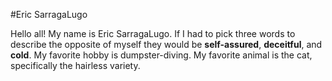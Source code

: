 #Eric SarragaLugo

Hello all! My name is Eric SarragaLugo.
If I had to pick three words to describe the opposite of myself they would be **self-assured**, **deceitful**, and **cold**.
My favorite hobby is dumpster-diving.
My favorite animal is the cat, specifically the hairless variety.